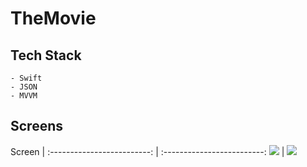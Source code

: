 # TheMovie
   
## Tech Stack
    - Swift
    - JSON
    - MVVM


      
## Screens

Screen | 
:-------------------------: | :-------------------------:
![](https://i.hizliresim.com/d0s8d7s.PNG) | ![](https://i.hizliresim.com/rsjw15f.PNG)



      
